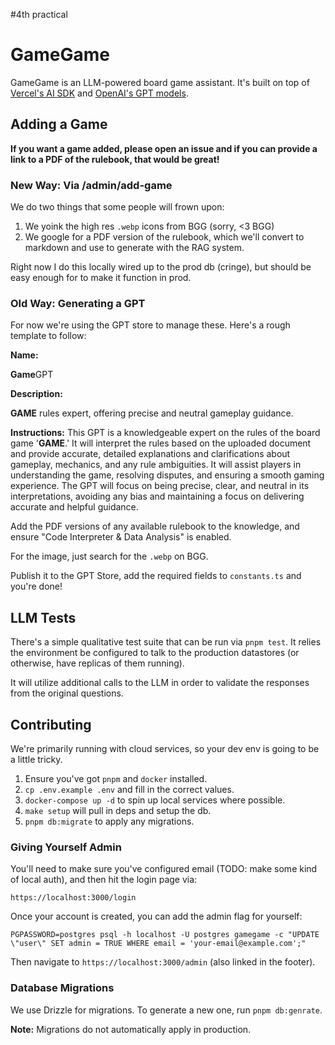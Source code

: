 #4th practical
# GameGame

GameGame is an LLM-powered board game assistant. It's built on top of [Vercel's AI SDK](https://github.com/vercel/ai) and [OpenAI's GPT models](https://platform.openai.com/docs/models).

## Adding a Game

**If you want a game added, please open an issue and if you can provide a link to a PDF of the rulebook, that would be great!**

### New Way: Via /admin/add-game

We do two things that some people will frown upon:

1. We yoink the high res `.webp` icons from BGG (sorry, <3 BGG)
2. We google for a PDF version of the rulebook, which we'll convert to markdown and use to generate with the RAG system.

Right now I do this locally wired up to the prod db (cringe), but should be easy enough for to make it function in prod.

### Old Way: Generating a GPT

For now we're using the GPT store to manage these. Here's a rough template to follow:

**Name:**

**Game**GPT

**Description:**

**GAME** rules expert, offering precise and neutral gameplay guidance.

**Instructions:**
This GPT is a knowledgeable expert on the rules of the board game '**GAME**.' It will interpret the rules based on the uploaded document and provide accurate, detailed explanations and clarifications about gameplay, mechanics, and any rule ambiguities. It will assist players in understanding the game, resolving disputes, and ensuring a smooth gaming experience. The GPT will focus on being precise, clear, and neutral in its interpretations, avoiding any bias and maintaining a focus on delivering accurate and helpful guidance.

Add the PDF versions of any available rulebook to the knowledge, and ensure "Code Interpreter & Data Analysis" is enabled.

For the image, just search for the `.webp` on BGG.

Publish it to the GPT Store, add the required fields to `constants.ts` and you're done!

## LLM Tests

There's a simple qualitative test suite that can be run via `pnpm test`. It relies the environment be configured to talk to the production datastores (or otherwise, have replicas of them running).

It will utilize additional calls to the LLM in order to validate the responses from the original questions.

## Contributing

We're primarily running with cloud services, so your dev env is going to be a little tricky.

1. Ensure you've got `pnpm` and `docker` installed.
2. `cp .env.example .env` and fill in the correct values.
3. `docker-compose up -d` to spin up local services where possible.
4. `make setup` will pull in deps and setup the db.
5. `pnpm db:migrate` to apply any migrations.

### Giving Yourself Admin

You'll need to make sure you've configured email (TODO: make some kind of local auth), and then hit the login page via:

```
https://localhost:3000/login
```

Once your account is created, you can add the admin flag for yourself:

```
PGPASSWORD=postgres psql -h localhost -U postgres gamegame -c "UPDATE \"user\" SET admin = TRUE WHERE email = 'your-email@example.com';"
```

Then navigate to `https://localhost:3000/admin` (also linked in the footer).

### Database Migrations

We use Drizzle for migrations. To generate a new one, run `pnpm db:genrate`.

**Note:** Migrations do not automatically apply in production.
